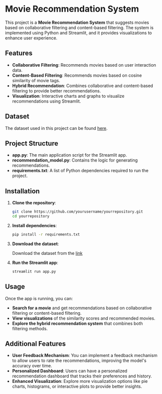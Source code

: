 # Movie Recommendation System

This project is a **Movie Recommendation System** that suggests movies based on collaborative filtering and content-based filtering. The system is implemented using Python and Streamlit, and it provides visualizations to enhance user experience.

## Features

- **Collaborative Filtering**: Recommends movies based on user interaction data.
- **Content-Based Filtering**: Recommends movies based on cosine similarity of movie tags.
- **Hybrid Recommendation**: Combines collaborative and content-based filtering to provide better recommendations.
- **Visualization**: Interactive charts and graphs to visualize recommendations using Streamlit.

## Dataset

The dataset used in this project can be found [here](https://drive.google.com/drive/folders/1WsUhSHgrMBzjfrLeQDKrf_Br0CXLQXam?usp=sharing).

## Project Structure

- **app.py**: The main application script for the Streamlit app.
- **recommendation_model.py**: Contains the logic for generating recommendations.
- **requirements.txt**: A list of Python dependencies required to run the project.

## Installation

1. **Clone the repository**:

    ```bash
    git clone https://github.com/yourusername/yourrepository.git
    cd yourrepository
    ```

2. **Install dependencies**:

    ```bash
    pip install -r requirements.txt
    ```

3. **Download the dataset**:

   Download the dataset from the [link](https://drive.google.com/drive/folders/1WsUhSHgrMBzjfrLeQDKrf_Br0CXLQXam?usp=sharing) 

4. **Run the Streamlit app**:

    ```bash
    streamlit run app.py
    ```

## Usage

Once the app is running, you can:
- **Search for a movie** and get recommendations based on collaborative filtering or content-based filtering.
- **View visualizations** of the similarity scores and recommended movies.
- **Explore the hybrid recommendation system** that combines both filtering methods.

## Additional Features

- **User Feedback Mechanism**: You can implement a feedback mechanism to allow users to rate the recommendations, improving the model's accuracy over time.
- **Personalized Dashboard**: Users can have a personalized recommendation dashboard that tracks their preferences and history.
- **Enhanced Visualization**: Explore more visualization options like pie charts, histograms, or interactive plots to provide better insights.
